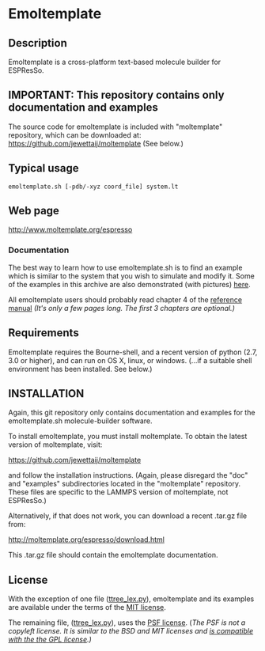 Emoltemplate
===========

##  Description

Emoltemplate is a cross-platform text-based molecule builder for ESPResSo.

##  IMPORTANT: This repository contains only documentation and examples

The source code for emoltemplate is included with
"moltemplate" repository,
which can be downloaded at: 
https://github.com/jewettaij/moltemplate
(See below.)

## Typical usage

```
emoltemplate.sh [-pdb/-xyz coord_file] system.lt
```

## Web page

http://www.moltemplate.org/espresso

### Documentation

The best way to learn how to use emoltemplate.sh is to find an example
which is similar to the system that you wish to simulate and modify it.
Some of the examples in this archive are also demonstrated (with pictures)
[here](http://moltemplate.org/espresso/visual_examples.html).

All emoltemplate users should probably read chapter 4 of the
[reference manual](./doc/emoltemplate_manual.pdf)
*(It's only a few pages long.  The first 3 chapters are optional.)*

## Requirements

Emoltemplate requires the Bourne-shell, and a recent version of python 
(2.7, 3.0 or higher), and can run on OS X, linux, or windows. (...if a 
suitable shell environment has been installed.  See below.)

## INSTALLATION

Again, this git repository only contains documentation and examples
for the emoltemplate.sh molecule-builder software.

To install emoltemplate, you must install moltemplate.
To obtain the latest version of moltemplate, visit:

https://github.com/jewettaij/moltemplate

and follow the installation instructions.  (Again, please disregard the "doc" and "examples" subdirectories located in the "moltemplate" repository.  These files are specific to the LAMMPS version of moltemplate, not ESPResSo.)

Alternatively, if that does not work, you can download a recent .tar.gz file from:

http://moltemplate.org/espresso/download.html

This .tar.gz file should contain the emoltemplate documentation.

## License

With the exception of one file
([ttree_lex.py](./moltemplate/ttree_lex.py)),
emoltemplate and its examples
are available under the terms of the [MIT license](LICENSE.md).

The remaining file, ([ttree_lex.py](./moltemplate/ttree_lex.py)),
uses the [PSF license](https://docs.python.org/3/license.html).
(*The PSF is not a copyleft license.
It is similar to the BSD and MIT licenses and
[is compatible with the the GPL license](https://docs.python.org/3/license.html).)*
